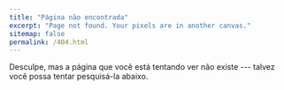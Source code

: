 ```yaml
---
title: "Página não encontrada"
excerpt: "Page not found. Your pixels are in another canvas."
sitemap: false
permalink: /404.html
---
```


Desculpe, mas a página que você está tentando ver não existe --- talvez você possa tentar pesquisá-la abaixo.

<script type="text/javascript">
  var GOOG_FIXURL_LANG = 'pt';
  var GOOG_FIXURL_SITE = '{{ site.url }}'
</script>
<script type="text/javascript"
  src="//linkhelp.clients.google.com/tbproxy/lh/wm/fixurl.js">
</script>
